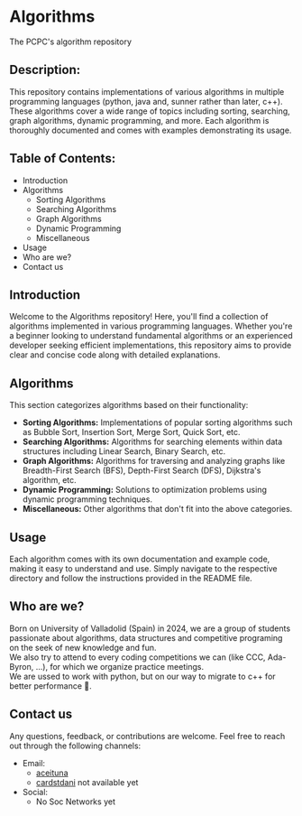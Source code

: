# Algorithms
The PCPC's algorithm repository

## Description:
This repository contains implementations of various algorithms in multiple programming languages (python, java and, sunner rather than later, c++). These algorithms cover a wide range of topics including sorting, searching, graph algorithms, dynamic programming, and more. Each algorithm is thoroughly documented and comes with examples demonstrating its usage.

## Table of Contents:
- Introduction
- Algorithms
    - Sorting Algorithms
    - Searching Algorithms
    - Graph Algorithms
    - Dynamic Programming
    - Miscellaneous
- Usage
- Who are we?
- Contact us

## Introduction
Welcome to the Algorithms repository! Here, you'll find a collection of algorithms implemented in various programming languages. Whether you're a beginner looking to understand fundamental algorithms or an experienced developer seeking efficient implementations, this repository aims to provide clear and concise code along with detailed explanations.

## Algorithms
This section categorizes algorithms based on their functionality:

- **Sorting Algorithms:** Implementations of popular sorting algorithms such as Bubble Sort, Insertion Sort, Merge Sort, Quick Sort, etc.
- **Searching Algorithms:** Algorithms for searching elements within data structures including Linear Search, Binary Search, etc.
- **Graph Algorithms:** Algorithms for traversing and analyzing graphs like Breadth-First Search (BFS), Depth-First Search (DFS), Dijkstra's algorithm, etc.
- **Dynamic Programming:** Solutions to optimization problems using dynamic programming techniques.
- **Miscellaneous:** Other algorithms that don't fit into the above categories.

## Usage
Each algorithm comes with its own documentation and example code, making it easy to understand and use. Simply navigate to the respective directory and follow the instructions provided in the README file.

## Who are we?
Born on University of Valladolid (Spain) in 2024, we are a group of students passionate about algorithms, data structures and competitive programing on the seek of new knowledge and fun.  
We also try to attend to every coding competitions we can (like CCC, Ada-Byron, ...), for which we organize practice meetings.  
We are ussed to work with python, but on our way to migrate to c++ for better performance 👷.

## Contact us
Any questions, feedback, or contributions are welcome. Feel free to reach out through the following channels:
- Email:
  - [aceituna](mailto:juamhorcre@gmail.com)
  - [cardstdani]() not available yet
- Social:
  - No Soc Networks yet
